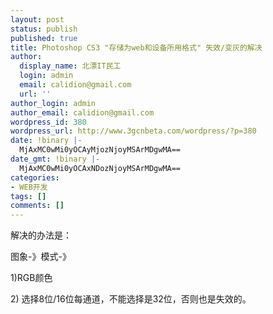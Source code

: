 ```yaml
---
layout: post
status: publish
published: true
title: Photoshop CS3 "存储为web和设备所用格式" 失效/变灰的解决
author:
  display_name: 北漂IT民工
  login: admin
  email: calidion@gmail.com
  url: ''
author_login: admin
author_email: calidion@gmail.com
wordpress_id: 380
wordpress_url: http://www.3gcnbeta.com/wordpress/?p=380
date: !binary |-
  MjAxMC0wMi0yOCAyMjozNjoyMSArMDgwMA==
date_gmt: !binary |-
  MjAxMC0wMi0yOCAxNDozNjoyMSArMDgwMA==
categories:
- WEB开发
tags: []
comments: []
---
```

<p>解决的办法是：</p>
<p>图象-》模式-》</p>
<p>1)RGB颜色</p>
<p>2) 选择8位/16位每通道，不能选择是32位，否则也是失效的。</p>
